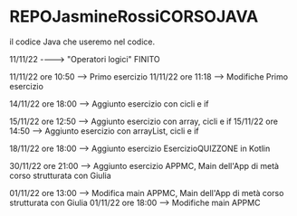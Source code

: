 # REPOJasmineRossiCORSOJAVA


il codice Java che useremo nel codice.


11/11/22 ----> "Operatori logici" FINITO 

11/11/22 ore 10:50 --> Primo esercizio
11/11/22 ore 11:18 --> Modifiche Primo esercizio

14/11/22 ore 18:00 --> Aggiunto esercizio con cicli e if

15/11/22 ore 12:50 --> Aggiunto esercizio con array, cicli e if
15/11/22 ore 14:50 --> Aggiunto esercizio con arrayList, cicli e if

18/11/22 ore 18:00 --> Aggiunto esercizio EsercizioQUIZZONE in Kotlin

30/11/22 ore 21:00 --> Aggiunto esercizio APPMC, Main dell'App di metà corso strutturata con Giulia

01/11/22 ore 13:00 --> Modifica main APPMC, Main dell'App di metà corso strutturata con Giulia 
01/11/22 ore 18:00 --> Modifiche main APPMC 

